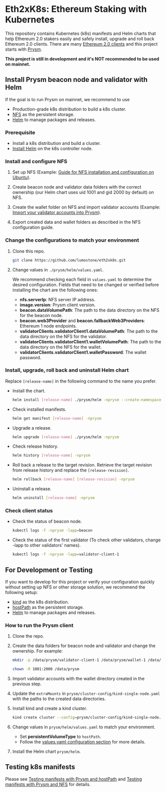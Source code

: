 # Eth2xK8s: Ethereum Staking with Kubernetes

This repository contains Kubernetes (k8s) manifests and Helm charts that help Ethereum 2.0 stakers easily and safely install, upgrade and roll back Ethereum 2.0 clients. There are many [Ethereum 2.0 clients](https://ethereum.org/en/eth2/get-involved/#clients) and this project starts with [Prysm](https://docs.prylabs.network/docs/getting-started).

**This project is still in development and it's NOT recommended to be used on mainnet.**

## Install Prysm beacon node and validator with Helm

If the goal is to run Prysm on mainnet, we recommend to use

- Production-grade k8s distribution to build a k8s cluster.
- [NFS](https://en.wikipedia.org/wiki/Network_File_System) as the persistent storage.
- [Helm](https://helm.sh/) to manage packages and releases.

### Prerequisite

- Install a k8s distribution and build a cluster.
- [Install Helm](https://helm.sh/docs/intro/install/) on the k8s controller node.

### Install and configure NFS

1. Set up NFS (Example: [Guide for NFS installation and configuration on Ubuntu](https://ubuntu.com/server/docs/service-nfs)).

2. Create beacon node and validator data folders with the correct ownership (our Helm chart uses uid 1001 and gid 2000 by default) on NFS.

3. Create the wallet folder on NFS and import validator accounts (Example: [Import your validator accounts into Prysm](https://docs.prylabs.network/docs/mainnet/joining-eth2#step-4-import-your-validator-accounts-into-prysm)).

4. Export created data and wallet folders as described in the NFS configuration guide.

### Change the configurations to match your environment

1. Clone this repo.

    ```bash
    git clone https://github.com/lumostone/eth2xk8s.git
    ```

2. Change values in `./prysm/helm/values.yaml`.

   We recommend checking each field in `values.yaml` to determine the desired configuration. Fields that need to be changed or verified before installing the chart are the following ones:

   - **nfs.serverIp**: NFS server IP address.
   - **image.version**: Prysm client version.
   - **beacon.dataVolumePath**: The path to the data directory on the NFS for the beacon node.
   - **beacon.web3Provider** and **beacon.fallbackWeb3Providers**: Ethereum 1 node endpoints.
   - **validatorClients.validatorClient1.dataVolumePath**: The path to the data directory on the NFS for the validator.
   - **validatorClients.validatorClient1.walletVolumePath**: The path to the data directory on the NFS for the wallet.
   - **validatorClients.validatorClient1.walletPassword**: The wallet password.

### Install, upgrade, roll back and uninstall Helm chart

Replace `[release-name]` in the following command to the name you prefer.

- Install the chart.

   ```bash
   helm install [release-name] ./prysm/helm -nprysm --create-namespace
   ```

- Check installed manifests.

   ```bash
   helm get manifest [release-name] -nprysm
   ```

- Upgrade a release.

   ```bash
   helm upgrade [release-name] ./prysm/helm -nprysm
   ```

- Check release history.

   ```bash
   helm history [release-name] -nprysm
   ```

- Roll back a release to the target revision. Retrieve the target revision from release history and replace the `[release-revision]`.

   ```bash
   helm rollback [release-name] [release-revision] -nprysm
   ```

- Uninstall a release.

   ```bash
   helm uninstall [release-name] -nprysm
   ```

### Check client status

- Check the status of beacon node.

   ```bash
   kubectl logs -f -nprysm -lapp=beacon
   ```

- Check the status of the first validator (To check other validators, change -lapp to other validators' names).

   ```bash
   kubectl logs -f -nprysm -lapp=validator-client-1
   ```

## For Development or Testing

If you want to develop for this project or verify your configuration quickly without setting up NFS or other storage solution, we recommend the following setup:

- [kind](https://kind.sigs.k8s.io/) as the k8s distribution.
- [hostPath](https://kubernetes.io/docs/concepts/storage/volumes/#hostpath) as the persistent storage.
- [Helm](https://helm.sh/) to manage packages and releases.

### How to run the Prysm client

1. Clone the repo.

2. Create the data folders for beacon node and validator and change the ownership. For example:

    ```bash
    mkdir -p /data/prysm/validator-client-1 /data/prysm/wallet-1 /data/prysm/beacon

    chown -R 1001:2000 /data/prysm
    ```

3. Import validator accounts with the wallet directory created in the previous step.

4. Update the `extraMounts` in `prysm/cluster-config/kind-single-node.yaml` with the paths to the created data directories.

5. Install kind and create a kind cluster.

   ```bash
   kind create cluster --config=prysm/cluster-config/kind-single-node.yaml 
   ```

6. Change values in `prysm/helm/values.yaml` to match your environment.

   - Set **persistentVolumeType** to `hostPath`.
   - Follow the [values.yaml configuration section](#change-the-configurations-to-match-your-environment) for more details.

7. Install the Helm chart `prysm/helm`.

## Testing k8s manifests

Please see [Testing manifests with Prysm and hostPath](https://github.com/lumostone/eth2xk8s/blob/master/prysm/host-path/README.md) and [Testing manifests with Prysm and NFS](https://github.com/lumostone/eth2xk8s/blob/master/prysm/nfs/README.md) for details.
